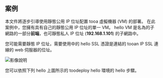 ## <a name="scenario"></a>案例
本文件將逐步引導使用靜態公用 IP 位址配置 tooa 虛擬機器 (VM) 的部署。 在此案例中，您擁有具有自己的靜態公用 IP 位址的單一 VM。 hello VM 是名為的子網路的一部分**前端**，也可靜態私人 IP 位址 (**192.168.1.101**) 的子網路中。

您可能需要靜態 IP 位址，需要使用中的 hello SSL 憑證是連結的 tooan IP SSL 連線的 web 伺服器的位址。 

![影像說明](./media/virtual-network-deploy-static-pip-scenario-include/figure1.png)

您可以依照下列 hello 上圖所示的 toodeploy hello 環境的 hello 步驟。

